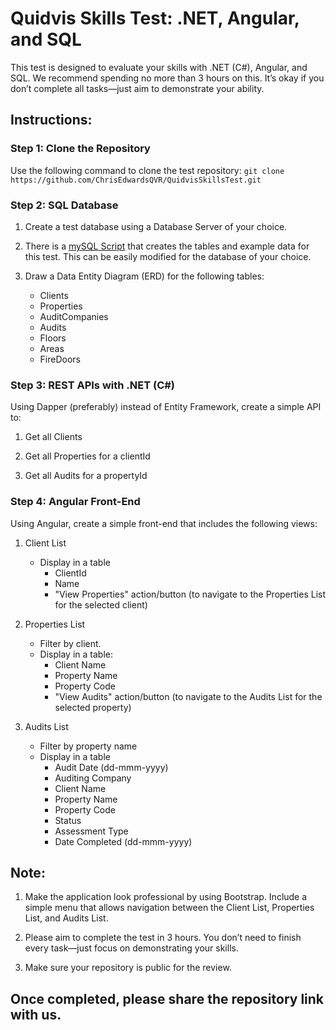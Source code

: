 # Quidvis Skills Test: .NET, Angular, and SQL

This test is designed to evaluate your skills with .NET (C#), Angular, and SQL. We recommend spending no more than 3 hours on this. It’s okay if you don’t complete all tasks—just aim to demonstrate your ability.

## Instructions:

### Step 1: Clone the Repository

Use the following command to clone the test repository: `git clone https://github.com/ChrisEdwardsQVR/QuidvisSkillsTest.git`


### Step 2: SQL Database

1. Create a test database using a Database Server of your choice.

2. There is a [mySQL Script](data) that creates the tables and example data for this test. This can be easily modified for the database of your choice.

3. Draw a Data Entity Diagram (ERD) for the following tables:
   - Clients
   - Properties
   - AuditCompanies
   - Audits
   - Floors
   - Areas
   - FireDoors

### Step 3: REST APIs with .NET (C#)

Using Dapper (preferably) instead of Entity Framework, create a simple API to:

1. Get all Clients

2. Get all Properties for a clientId

3. Get all Audits for a propertyId

### Step 4: Angular Front-End

Using Angular, create a simple front-end that includes the following views:

1. Client List
   - Display in a table 
      - ClientId
      - Name
      - "View Properties" action/button (to navigate to the Properties List for the selected client)

2. Properties List
   - Filter by client.
   - Display in a table:
      - Client Name
      - Property Name
      - Property Code
      - "View Audits" action/button (to navigate to the Audits List for the selected property)

3. Audits List
   - Filter by property name
   - Display in a table
      - Audit Date (dd-mmm-yyyy)
      - Auditing Company
      - Client Name
      - Property Name
      - Property Code
      - Status
      - Assessment Type
      - Date Completed (dd-mmm-yyyy)

## Note:

1. Make the application look professional by using Bootstrap. Include a simple menu that allows navigation between the Client List, Properties List, and Audits List.

2. Please aim to complete the test in 3 hours. You don’t need to finish every task—just focus on demonstrating your skills.

3. Make sure your repository is public for the review.


## Once completed, please share the repository link with us.







